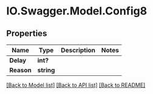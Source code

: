 # IO.Swagger.Model.Config8
## Properties

Name | Type | Description | Notes
------------ | ------------- | ------------- | -------------
**Delay** | **int?** |  | 
**Reason** | **string** |  | 

[[Back to Model list]](../README.md#documentation-for-models) [[Back to API list]](../README.md#documentation-for-api-endpoints) [[Back to README]](../README.md)

